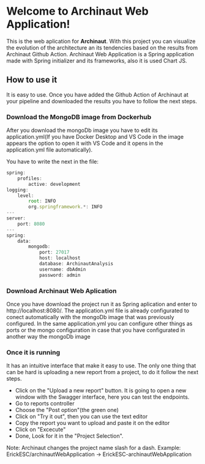 # Welcome to Archinaut Web Application!

This is the web aplication for **Archinaut**. With this project you can visualize the evolution of the architecture an its tendencies based on the results from Archinaut Github Action.
Archinaut Web Application is a Spring application made with Spring initializer and its frameworks, also it is used Chart JS.

## How to use it
It is easy to use. Once you have added the Github Action of Archinaut at your pipeline and downloaded the results you have to follow the next steps.

### Download the MongoDB image from Dockerhub

After you download the mongoDb image you have to edit its application.yml(If you have Docker Desktop and VS Code in the image appears the option to open it with VS Code and it opens in the application.yml file automatically).

You have to write the next in the file:
```javascript
spring:
	profiles:
		active: development
logging:
	level:
		root: INFO
		org.springframework.*: INFO
---
server:
	port: 8080
---
spring:
	data:
		mongodb:
			port: 27017
			host: localhost
			database: ArchinautAnalysis
			username: dbAdmin
			password: admin
```


### Download Archinaut Web Aplication

Once you have download the project run it as Spring aplication and enter to http://localhost:8080/.
The application.yml file is already configurated to conect automatically with the mongoDb image that was previously configured. In the same application.yml you can configure other things as ports or the mongo configuration in case that you have configurated in another way the mongoDb image

### Once it is running

It has an intuitive interface that make it easy to use.
The only one thing that can be hard is uploading a new report from a project, to do it follow the next steps.
- Click on the "Upload a new report" button. It is going to open a new window with the Swagger interface, here you can test the endpoints.
- Go to reports controller
- Choose the "Post option"(the green one)
- Click on "Try it out", then you can use the text editor
- Copy the report you want to upload and paste it on the editor
- Click on "Excecute"
- Done, Look for it in the "Project Selection". 

Note: Archinaut changes the project name slash for a dash. Example: ErickESC/archinautWebApplication -> ErickESC-archinautWebApplication
